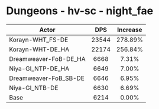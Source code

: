 # Dungeons - hv-sc - night_fae
| Actor | DPS | Increase |
|---|:---:|:---:|
|Korayn-WHT_FS-DE|23544|278.89%|
|Korayn-WHT-DE_HA|22174|256.84%|
|Dreamweaver-FoB-DE_HA|6668|7.31%|
|Niya-GI_NTP-DE_HA|6649|7.00%|
|Dreamweaver-FoB_SB-DE|6646|6.95%|
|Niya-GI_NTB-DE|6630|6.69%|
|Base|6214|0.00%|
